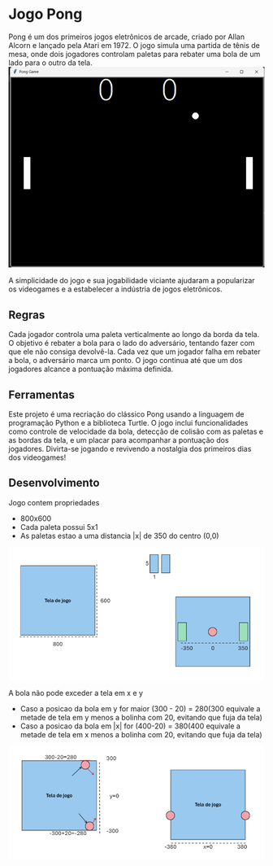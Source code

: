 # Jogo Pong

Pong é um dos primeiros jogos eletrônicos de arcade, criado por Allan Alcorn e lançado pela Atari em 1972. O jogo simula uma partida de tênis de mesa, onde dois jogadores controlam paletas para rebater uma bola de um lado para o outro da tela.
![ingame](images/ingame.png)

A simplicidade do jogo e sua jogabilidade viciante ajudaram a popularizar os videogames e a estabelecer a indústria de jogos eletrônicos.


## Regras

Cada jogador controla uma paleta verticalmente ao longo da borda da tela. O objetivo é rebater a bola para o lado do adversário, tentando fazer com que ele não consiga devolvê-la. Cada vez que um jogador falha em rebater a bola, o adversário marca um ponto. O jogo continua até que um dos jogadores alcance a pontuação máxima definida.

## Ferramentas

Este projeto é uma recriação do clássico Pong usando a linguagem de programação Python e a biblioteca Turtle. O jogo inclui funcionalidades como controle de velocidade da bola, detecção de colisão com as paletas e as bordas da tela, e um placar para acompanhar a pontuação dos jogadores. Divirta-se jogando e revivendo a nostalgia dos primeiros dias dos videogames!


## Desenvolvimento

Jogo contem propriedades
* 800x600
* Cada paleta possui 5x1
* As paletas estao a uma distancia |x| de 350 do centro (0,0)

![](images/game_config.png)


A bola não pode exceder a tela em x e y 

* Caso a posicao da bola em y for maior (300 - 20) = 280(300 equivale a metade de tela em y menos a bolinha com 20, evitando que fuja da tela)
* Caso a posicao da bola em |x| for (400-20) = 380(400 equivale a metade de tela em x menos a bolinha com 20, evitando que fuja da tela)

![](images/ingame_screen_rules.png)
